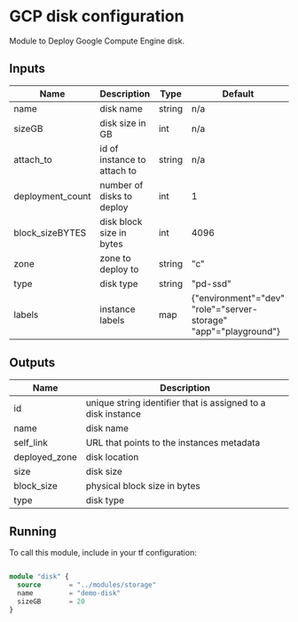 # GCP disk configuration

 Module to Deploy Google Compute Engine disk.

## Inputs

| Name | Description  | Type | Default | Required |
| ------------ | ------------ | ------------ | ------------ | ------------ |
|  name |  disk name  |  string  |  n/a | yes  |
| sizeGB | disk size in GB | int | n/a | yes |
| attach_to | id of instance to attach to | string | n/a | yes |
| deployment_count | number of disks to deploy | int | 1 | no |
| block_sizeBYTES | disk block size in bytes | int | 4096 | no |
| zone | zone to deploy to | string | "c" | no |
| type | disk type | string | "pd-ssd" | no |
| labels | instance labels | map | {"environment"="dev" <br>"role"="server-storage"<br> "app"="playground"}  | no |

## Outputs

| Name  | Description  |
| ------------ | ------------ |
| id |  unique string identifier that is assigned to a disk instance |
| name |  disk name |
| self_link | URL that points to the instances metadata |
| deployed_zone | disk location |
| size | disk size |
| block_size | physical block size in bytes |
| type | disk type |

## Running

To call this module, include in your tf configuration:

```terraform

module "disk" {
  source       = "../modules/storage"
  name         = "demo-disk"
  sizeGB       = 20
}

```

